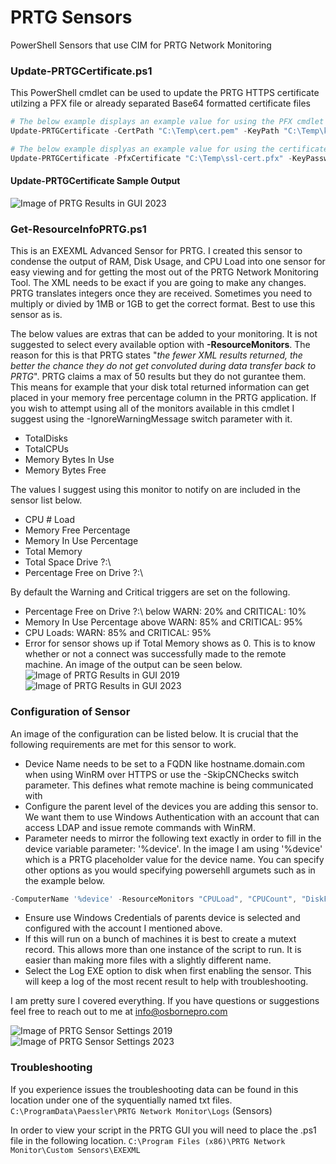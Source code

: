 # PRTG Sensors

PowerShell Sensors that use CIM for PRTG Network Monitoring

### Update-PRTGCertificate.ps1

This PowerShell cmdlet can be used to update the PRTG HTTPS certificate utilzing a PFX file or already separated Base64 formatted certificate files
```powershell
# The below example displays an example value for using the PFX cmdlet paramters
Update-PRTGCertificate -CertPath "C:\Temp\cert.pem" -KeyPath "C:\Temp\key.pem" -CAPath "C:\Temp\root.pem"

# The below example displyas an example value for using the certificate Path cmdlet parameters
Update-PRTGCertificate -PfxCertificate "C:\Temp\ssl-cert.pfx" -KeyPassword (ConvertTo-SecureString -AsPlainTest -Force -String 'Str0ngK3yP@ssw0rd!')
```

#### Update-PRTGCertificate Sample Output
![Image of PRTG Results in GUI 2023](https://raw.githubusercontent.com/tobor88/PRTG_Sensors/master/Update-PRTG-Cert-Output.png)

### Get-ResourceInfoPRTG.ps1

This is an EXEXML Advanced Sensor for PRTG.
I created this sensor to condense the output of RAM, Disk Usage, and CPU Load into one sensor for easy viewing and for getting the most out of the PRTG Network Monitoring Tool. The XML needs to be exact if you are going to make any changes. PRTG translates integers once they are received. Sometimes you need to multiply or divied by 1MB or 1GB to get the correct format. Best to use this sensor as is.

The below values are extras that can be added to your monitoring. It is not suggested to select every available option with **-ResourceMonitors**. The reason for this is that PRTG states "*the fewer XML results returned, the better the chance they do not get convoluted during data transfer back to PRTG*". PRTG claims a max of 50 results but they do not gurantee them. This means for example that your disk total returned information can get placed in your memory free percentage column in the PRTG application. If you wish to attempt using all of the monitors available in this cmdlet I suggest using the -IgnoreWarningMessage switch parameter with it.
  - TotalDisks
  - TotalCPUs
  - Memory Bytes In Use
  - Memory Bytes Free
  
  The values I suggest using this monitor to notify on are included in the sensor list below. 
  - CPU # Load
  - Memory Free Percentage
  - Memory In Use Percentage
  - Total Memory
  - Total Space Drive ?:\
  - Percentage Free on Drive ?:\

By default the Warning and Critical triggers are set on the following.
- Percentage Free on Drive ?:\  below WARN: 20% and CRITICAL: 10%
- Memory In Use Percentage above WARN: 85% and CRITICAL: 95%
- CPU Loads: WARN: 85% and CRITICAL: 95% 
- Error for sensor shows up if Total Memory shows as 0. This is to know whether or not a connect was successfully made to the remote machine.
An image of the output can be seen below.
![Image of PRTG Results in GUI 2019](https://raw.githubusercontent.com/tobor88/PRTG_Sensors/master/PRTG_Result_Image.png)
![Image of PRTG Results in GUI 2023](https://raw.githubusercontent.com/tobor88/PRTG_Sensors/master/PRTG_Result_Image_2.png)

### Configuration of Sensor

An image of the configuration can be listed below. It is crucial that the following requirements are met for this sensor to work.
- Device Name needs to be set to a FQDN like hostname.domain.com when using WinRM over HTTPS or use the -SkipCNChecks switch parameter. This defines what remote machine is being communicated with 
- Configure the parent level of the devices you are adding this sensor to. We want them to use Windows Authentication with an account that can access LDAP and issue remote commands with WinRM. 
- Parameter needs to mirror the following text exactly in order to fill in the device variable parameter: '%device'. In the image I am using '%device' which is a PRTG placeholder value for the device name. You can specify other options as you would specifying powersehll argumets such as in the example below.
```powershell
-ComputerName '%device' -ResourceMonitors "CPULoad", "CPUCount", "DiskFreePercentage", "DiskFreeGigabytes", "TotalDisks", "MemoryFreePercentage", "MemoryFreeGigaByte" -LowDiskSpaceWarningThreshold 20 -LowDiskSpaceCriticalThreshold -CpuUsageWarningThreshold 85 -CpuUsageCriticalThreshold 95 -MemoryWarningThreshold 85 -MemoryCriticalThreshold 95 -IgnoreWarningMessage -UseSSL
```
- Ensure use Windows Credentials of parents device is selected and configured with the account I mentioned above.
- If this will run on a bunch of machines it is best to create a mutext record. This allows more than one instance of the script to run. It is easier than making more files with a slightly different name.
- Select the Log EXE option to disk when first enabling the sensor. This will keep a log of the most recent result to help with troubleshooting.

I am pretty sure I covered everything. If you have questions or suggestions feel free to reach out to me at info@osbornepro.com

![Image of PRTG Sensor Settings 2019](https://raw.githubusercontent.com/tobor88/PRTG_Sensors/master/PRTG_Sensor_Image.png)
![Image of PRTG Sensor Settings 2023](https://raw.githubusercontent.com/tobor88/PRTG_Sensors/master/PRTG_Sensor_Image_2.png)

### Troubleshooting

If you experience issues the troubleshooting data can be found in this location under one of the syquentially named txt files.
```C:\ProgramData\Paessler\PRTG Network Monitor\Logs``` (Sensors)

In order to view your script in the PRTG GUI you will need to place the .ps1 file in the following location.
```C:\Program Files (x86)\PRTG Network Monitor\Custom Sensors\EXEXML```

